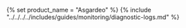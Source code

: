 {% set product_name = "Asgardeo" %}
{% include "../../../../includes/guides/monitoring/diagnostic-logs.md" %}